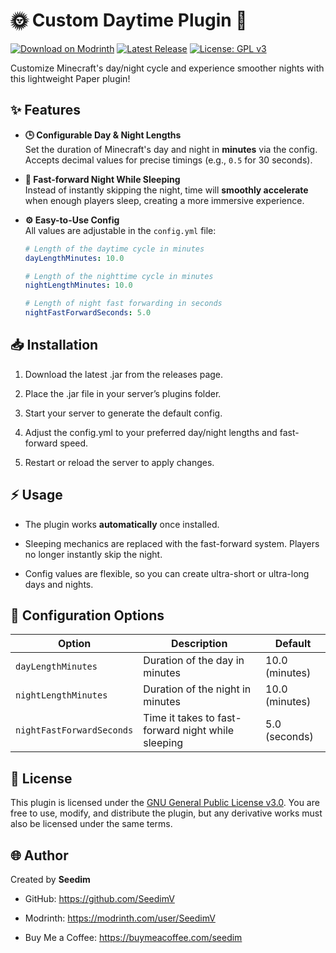 # 🌞 Custom Daytime Plugin 🌙

[![Download on Modrinth](https://img.shields.io/badge/Modrinth-Download-brightgreen?style=for-the-badge&logo=modrinth)](https://modrinth.com/plugin/custom-daytime)
[![Latest Release](https://img.shields.io/github/v/release/SeedimV/CustomDaytime?logo=modrinth&logoColor=white&style=for-the-badge)](https://modrinth.com/project/custom-daytime)
[![License: GPL v3](https://img.shields.io/badge/License-GPLv3-blue.svg?style=for-the-badge)](https://github.com/SeedimV/CustomDaytime?tab=GPL-3.0-1-ov-file#readme)

Customize Minecraft's day/night cycle and experience smoother nights with this lightweight Paper plugin!

## ✨ Features

- **🕒 Configurable Day & Night Lengths**  
  Set the duration of Minecraft's day and night in **minutes** via the config. Accepts decimal values for precise timings (e.g., `0.5` for 30 seconds).

- **🌙 Fast-forward Night While Sleeping**  
  Instead of instantly skipping the night, time will **smoothly accelerate** when enough players sleep, creating a more immersive experience.

- **⚙️ Easy-to-Use Config**  
  All values are adjustable in the `config.yml` file:
  ```yaml
  # Length of the daytime cycle in minutes
  dayLengthMinutes: 10.0

  # Length of the nighttime cycle in minutes
  nightLengthMinutes: 10.0

  # Length of night fast forwarding in seconds
  nightFastForwardSeconds: 5.0

## 📥 Installation

1. Download the latest .jar from the releases page.

2. Place the .jar file in your server’s plugins folder.

3. Start your server to generate the default config.

4. Adjust the config.yml to your preferred day/night lengths and fast-forward speed.

5. Restart or reload the server to apply changes.

## ⚡ Usage

- The plugin works **automatically** once installed.

- Sleeping mechanics are replaced with the fast-forward system. Players no longer instantly skip the night.

- Config values are flexible, so you can create ultra-short or ultra-long days and nights.

## 📝 Configuration Options

| Option                    | Description                                        | Default        |
|---------------------------|----------------------------------------------------|----------------|
| `dayLengthMinutes`        | Duration of the day in minutes                     | 10.0 (minutes) |
| `nightLengthMinutes`      | Duration of the night in minutes                   | 10.0 (minutes) |
| `nightFastForwardSeconds` | Time it takes to fast-forward night while sleeping | 5.0 (seconds)  |

## 📜 License
This plugin is licensed under the [GNU General Public License v3.0](https://github.com/SeedimV/CustomDaytime/blob/master/LICENSE). You are free to use, modify, and distribute the plugin, but any derivative works must also be licensed under the same terms.

## 🌐 Author
Created by **Seedim**
- GitHub: https://github.com/SeedimV

- Modrinth: https://modrinth.com/user/SeedimV

- Buy Me a Coffee: https://buymeacoffee.com/seedim
